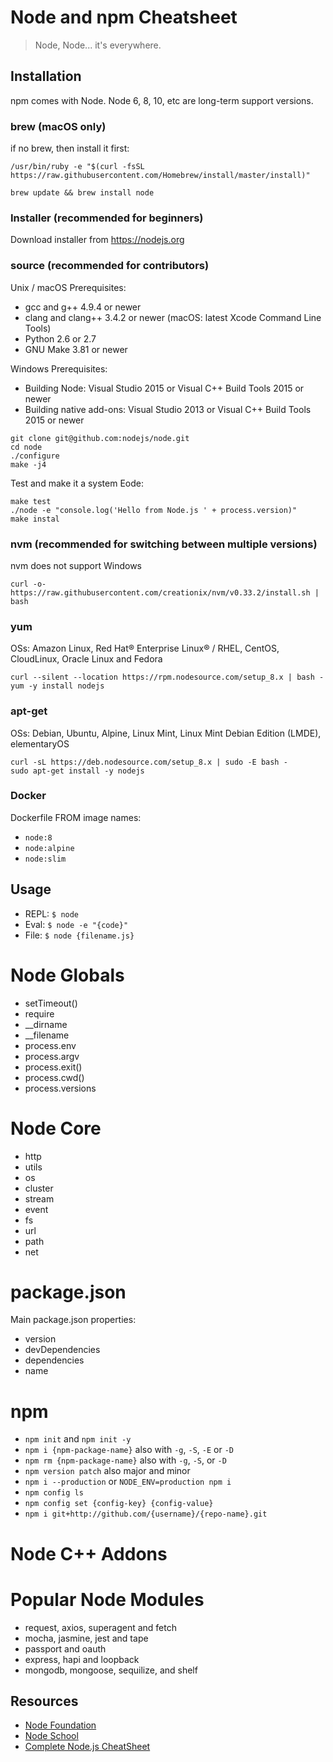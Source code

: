 # Node and npm Cheatsheet

> Node, Node... it's everywhere.

## Installation

npm comes with Node. Node 6, 8, 10, etc are long-term support versions. 

### brew (macOS only)

if no brew, then install it first:

```
/usr/bin/ruby -e "$(curl -fsSL https://raw.githubusercontent.com/Homebrew/install/master/install)"
```

```
brew update && brew install node
```

### Installer (recommended for beginners)

Download installer from <https://nodejs.org>

### source (recommended for contributors) 

Unix / macOS Prerequisites:

* gcc and g++ 4.9.4 or newer
* clang and clang++ 3.4.2 or newer (macOS: latest Xcode Command Line Tools)
* Python 2.6 or 2.7
* GNU Make 3.81 or newer

Windows Prerequisites:

* Building Node: Visual Studio 2015 or Visual C++ Build Tools 2015 or newer
* Building native add-ons: Visual Studio 2013 or Visual C++ Build Tools 2015 or newer


```
git clone git@github.com:nodejs/node.git
cd node
./configure
make -j4
```

Test and make it a system Eode:

```
make test
./node -e "console.log('Hello from Node.js ' + process.version)"
make instal
```

### nvm (recommended for switching between multiple versions)

nvm does not support Windows

```
curl -o- https://raw.githubusercontent.com/creationix/nvm/v0.33.2/install.sh | bash
```

### yum 

OSs: Amazon Linux, Red Hat® Enterprise Linux® / RHEL, CentOS, CloudLinux, Oracle Linux and Fedora


```
curl --silent --location https://rpm.nodesource.com/setup_8.x | bash -
yum -y install nodejs
```


###  apt-get

OSs: Debian, Ubuntu, Alpine, Linux Mint, Linux Mint Debian Edition (LMDE), elementaryOS

```
curl -sL https://deb.nodesource.com/setup_8.x | sudo -E bash -
sudo apt-get install -y nodejs
```

### Docker 

Dockerfile FROM image names:

* `node:8`
* `node:alpine`
* `node:slim`


## Usage

* REPL: `$ node`
* Eval: `$ node -e "{code}"`
* File: `$ node {filename.js}`

# Node Globals

* setTimeout()
* require
* __dirname
* __filename
* process.env
* process.argv
* process.exit()
* process.cwd()
* process.versions

# Node Core

* http
* utils
* os
* cluster
* stream
* event
* fs
* url
* path
* net


# package.json

Main package.json properties:

* version
* devDependencies
* dependencies
* name


# npm

* `npm init` and `npm init -y`
* `npm i {npm-package-name}` also with `-g`, `-S`, `-E` or `-D`
* `npm rm {npm-package-name}` also with `-g`, `-S`, or `-D`
* `npm version patch` also major and minor
* `npm i --production` or `NODE_ENV=production npm i`
* `npm config ls`
* `npm config set {config-key} {config-value}`
* `npm i git+http://github.com/{username}/{repo-name}.git`


# Node C++ Addons

# Popular Node Modules

* request, axios, superagent and fetch
* mocha, jasmine, jest and tape
* passport and oauth
* express, hapi and loopback
* mongodb, mongoose, sequilize, and shelf


## Resources

* [Node Foundation](https://nodejs.org)
* [Node School](http://nodeschool.io)
* [Complete Node.js CheatSheet](https://gist.github.com/LeCoupa/985b82968d8285987dc3)